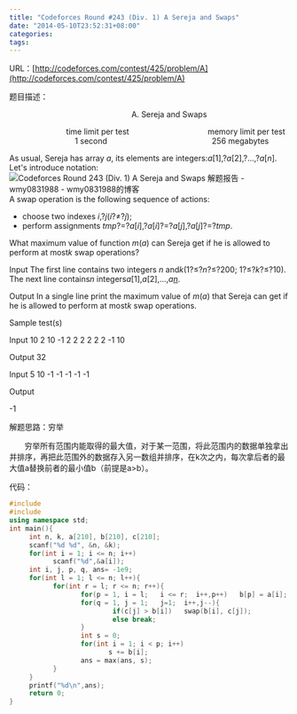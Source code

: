 ```yaml
---
title: "Codeforces Round #243 (Div. 1) A Sereja and Swaps"
date: "2014-05-10T23:52:31+08:00"
categories:
tags:
---
```


                                            
URL：[http://codeforces.com/contest/425/problem/A](http://codeforces.com/contest/425/problem/A)


题目描述：



                                                        A. Sereja and Swaps

                          time limit per test                                    memory limit per test
                              1 second                                                256 megabytes


As usual, Sereja has array <em>a</em>, its elements are integers:<em>a</em>[1],?<em>a</em>[2],?...,?<em>a</em>[<em>n</em>]. Let's introduce notation:
<img alt="Codeforces Round 243 (Div. 1) A Sereja and Swaps 解题报告 - wmy0831988 - wmy0831988的博客" src="http://espresso.codeforces.com/eeff175d11496a6af7bbd528a58e3e5c10fdf69d.png" align="middle" />
A swap operation is the following sequence of actions:
<ul><li>choose two indexes <em>i</em>,?<em>j</em>(<em>i</em>?≠?<em>j</em>);</li><li>perform assignments <em>tmp</em>?=?<em>a</em>[<em>i</em>],?<em>a</em>[<em>i</em>]?=?<em>a</em>[<em>j</em>],?<em>a</em>[<em>j</em>]?=?<em>tmp</em>.</li></ul>What maximum value of function <em>m</em>(<em>a</em>) can Sereja get if he is allowed to perform at most<em>k</em> swap operations?


Input
The first line contains two integers <em>n</em> and<em>k</em>(1?≤?<em>n</em>?≤?200; 1?≤?<em>k</em>?≤?10). The next line contains<em>n</em> integers<em>a</em>[1],<em>a</em>[2],...,<em>a</em>[<em>n</em>](?-?1000?≤?<em>a</em>[<em>i</em>]?≤?1000).


Output
In a single line print the maximum value of 
<em>m</em>(<em>a</em>) that Sereja can get if he is allowed to perform at most<em>k</em> swap operations.

Sample test(s)

Input
10 2
10 -1 2 2 2 2 2 2 -1 10



Output
32



Input
5 10
-1 -1 -1 -1 -1


Output

-1



解题思路：穷举

       穷举所有范围内能取得的最大值，对于某一范围，将此范围内的数据单独拿出并排序，再把此范围外的数据存入另一数组并排序，在k次之内，每次拿后者的最大值a替换前者的最小值b（前提是a>b）。



代码：

```cpp
#include
#include
using namespace std;
int main(){
     int n, k, a[210], b[210], c[210];
     scanf("%d %d", &n, &k);
     for(int i = 1; i <= n; i++)
           scanf("%d",&a[i]);
     int i, j, p, q, ans= -1e9;
     for(int l = 1; l <= n; l++){
           for(int r = l; r <= n; r++){
                  for(p = 1, i = l;   i <= r;  i++,p++)   b[p] = a[i];
                  for(q = 1, j = 1;   j=1;  i++,j--){
                          if(c[j] > b[i])   swap(b[i], c[j]);
                          else break;  
                  }
                  int s = 0;
                  for(int i = 1; i < p; i++)
                         s += b[i];
                  ans = max(ans, s);
           }
     }
     printf("%d\n",ans);
     return 0;
}

```

